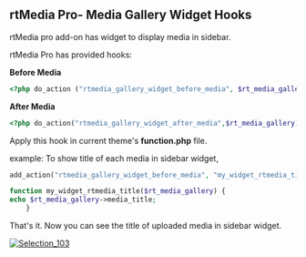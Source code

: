 ## rtMedia Pro- Media Gallery Widget Hooks

rtMedia pro add-on has widget to display media in sidebar.

rtMedia Pro has provided hooks:

**Before Media**

```php
<?php do_action ("rtmedia_gallery_widget_before_media", $rt_media_gallery );?>
```
**After Media**
```php
<?php do_action("rtmedia_gallery_widget_after_media",$rt_media_gallery);?>
```

Apply this hook in current theme's **function.php** file.

example: To show title of each media in sidebar widget,

```php
add_action("rtmedia_gallery_widget_before_media", "my_widget_rtmedia_title",10,1);

function my_widget_rtmedia_title($rt_media_gallery) {
echo $rt_media_gallery->media_title;
    }
```


That's it. Now you can see the title of uploaded media in sidebar widget.

[![Selection_103](http://docs.rtcamp.com/wp-content/uploads/2014/09/Selection_103.png)](http://docs.rtcamp.com/wp-content/uploads/2014/09/Selection_103.png)

